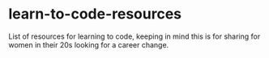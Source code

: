 # learn-to-code-resources
List of resources for learning to code, keeping in mind this is for sharing for women in their 20s looking for a career change.
